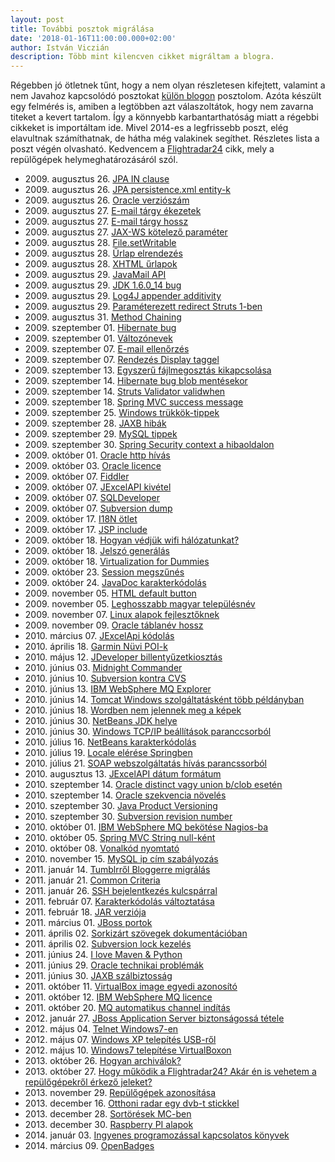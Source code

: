 ```yaml
---
layout: post
title: További posztok migrálása
date: '2018-01-16T11:00:00.000+02:00'
author: István Viczián
description: Több mint kilencven cikket migráltam a blogra.
---
```


Régebben jó ötletnek tűnt, hogy a nem olyan részletesen kifejtett, valamint a nem Javahoz kapcsolódó posztokat
[külön blogon](http://ext.jtechlog.hu/) posztolom. Azóta készült egy felmérés is, amiben a legtöbben azt válaszoltátok,
hogy nem zavarna titeket a kevert tartalom. Így a könnyebb karbantarthatóság miatt a régebbi cikkeket is
importáltam ide. Mivel 2014-es a legfrissebb poszt, elég elavultnak számíthatnak, de hátha még valakinek segíthet. Részletes
lista a poszt végén olvasható. Kedvencem a [Flightradar24](/2013/10/27/hogy-mukodik-a-flightradar24.html) cikk,
mely a repülőgépek helymeghatározásáról szól.

<!-- more -->

* 2009\. augusztus 26. [JPA IN clause](/2009/08/26/jpa-in-clause.html)
* 2009\. augusztus 26. [JPA persistence.xml entity-k](/2009/08/26/jpa-persistencexml-entity-k.html)
* 2009\. augusztus 26. [Oracle verziószám](/2009/08/26/oracle-verzioszam.html)
* 2009\. augusztus 27. [E-mail tárgy ékezetek](/2009/08/27/e-mail-targy-ekezetek.html)
* 2009\. augusztus 27. [E-mail tárgy hossz](/2009/08/27/e-mail-targy-hossz.html)
* 2009\. augusztus 27. [JAX-WS kötelező paraméter](/2009/08/27/jax-ws-kotelezo-parameter.html)
* 2009\. augusztus 28. [File.setWritable](/2009/08/28/filesetwritable.html)
* 2009\. augusztus 28. [Űrlap elrendezés](/2009/08/28/urlap-elrendezes.html)
* 2009\. augusztus 28. [XHTML űrlapok](/2009/08/28/xhtml-urlapok.html)
* 2009\. augusztus 29. [JavaMail API](/2009/08/29/javamail-api.html)
* 2009\. augusztus 29. [JDK 1.6.0_14 bug](/2009/08/29/jdk-16014-bug.html)
* 2009\. augusztus 29. [Log4J appender additivity](/2009/08/29/log4j-appender-additivity.html)
* 2009\. augusztus 29. [Paraméterezett redirect Struts 1-ben](/2009/08/29/parameterezett-redirect-struts-1-ben.html)
* 2009\. augusztus 31. [Method Chaining](/2009/08/31/method-chaining.html)
* 2009\. szeptember 01. [Hibernate bug](/2009/09/01/hibernate-bug.html)
* 2009\. szeptember 01. [Változónevek](/2009/09/01/valtozonevek.html)
* 2009\. szeptember 07. [E-mail ellenőrzés](/2009/09/07/e-mail-ellenorzes.html)
* 2009\. szeptember 07. [Rendezés Display taggel](/2009/09/07/rendezes-display-taggel.html)
* 2009\. szeptember 13. [Egyszerű fájlmegosztás kikapcsolása](/2009/09/13/egyszeru-fajlmegosztas-kikapcsolasa.html)
* 2009\. szeptember 14. [Hibernate bug blob mentésekor](/2009/09/14/hibernate-bug-blob-mentesekor.html)
* 2009\. szeptember 14. [Struts Validator validwhen](/2009/09/14/struts-validator-validwhen.html)
* 2009\. szeptember 18. [Spring MVC success message](/2009/09/18/spring-mvc-success-message.html)
* 2009\. szeptember 25. [Windows trükkök-tippek](/2009/09/25/windows-trukkok-tippek.html)
* 2009\. szeptember 28. [JAXB hibák](/2009/09/28/jaxb-hibak.html)
* 2009\. szeptember 29. [MySQL tippek](/2009/09/29/mysql-tippek.html)
* 2009\. szeptember 30. [Spring Security context a hibaoldalon](/2009/09/30/spring-security-context-hibaoldalon.html)
* 2009\. október 01. [Oracle http hívás](/2009/10/01/oracle-http-hivas.html)
* 2009\. október 03. [Oracle licence](/2009/10/03/oracle-licence.html)
* 2009\. október 07. [Fiddler](/2009/10/07/fiddler.html)
* 2009\. október 07. [JExcelAPI kivétel](/2009/10/07/jexcelapi-kivetel.html)
* 2009\. október 07. [SQLDeveloper](/2009/10/07/sqldeveloper.html)
* 2009\. október 07. [Subversion dump](/2009/10/07/subversion-dump.html)
* 2009\. október 17. [I18N ötlet](/2009/10/17/i18n-otlet.html)
* 2009\. október 17. [JSP include](/2009/10/17/jsp-include.html)
* 2009\. október 18. [Hogyan védjük wifi hálózatunkat?](/2009/10/18/hogyan-vedjuk-wifi-halozatunkat.html)
* 2009\. október 18. [Jelszó generálás](/2009/10/18/jelszo-generalas.html)
* 2009\. október 18. [Virtualization for Dummies](/2009/10/18/virtualization-for-dummies.html)
* 2009\. október 23. [Session megszűnés](/2009/10/23/session-megszunes.html)
* 2009\. október 24. [JavaDoc karakterkódolás](/2009/10/24/javadoc-karakterkodolas.html)
* 2009\. november 05. [HTML default button](/2009/11/05/html-default-button.html)
* 2009\. november 05. [Leghosszabb magyar településnév](/2009/11/05/leghosszabb-magyar-telepulesnev.html)
* 2009\. november 07. [Linux alapok fejlesztőknek](/2009/11/07/linux-alapok-fejlesztoknek.html)
* 2009\. november 09. [Oracle táblanév hossz](/2009/11/09/oracle-tablanev-hossz.html)
* 2010\. március 07. [JExcelApi kódolás](/2010/03/07/jexcelapi-kodolas.html)
* 2010\. április 18. [Garmin Nüvi POI-k](/2010/04/18/garmin-nuvi-poi-k.html)
* 2010\. május 12. [JDeveloper billentyűzetkiosztás](/2010/05/12/jdeveloper-billentyuzetkiosztas.html)
* 2010\. június 03. [Midnight Commander](/2010/06/03/midnight-commander.html)
* 2010\. június 10. [Subversion kontra CVS](/2010/06/10/subversion-kontra-cvs.html)
* 2010\. június 13. [IBM WebSphere MQ Explorer](/2010/06/13/ibm-websphere-mq-explorer.html)
* 2010\. június 14. [Tomcat Windows szolgáltatásként több példányban](/2010/06/14/tobb-tomcat-szolgaltatas-windowson.html)
* 2010\. június 18. [Wordben nem jelennek meg a képek](/2010/06/18/wordben-nem-jelennek-meg-kepek.html)
* 2010\. június 30. [NetBeans JDK helye](/2010/06/30/netbeans-jdk-helye.html)
* 2010\. június 30. [Windows TCP/IP beállítások paranccsorból](/2010/06/30/windows-tcpip-beallitasok-paranccsorbol.html)
* 2010\. július 16. [NetBeans karakterkódolás](/2010/07/16/netbeans-karakterkodolas.html)
* 2010\. július 19. [Locale elérése Springben](/2010/07/19/locale-elerese-springben.html)
* 2010\. július 21. [SOAP webszolgáltatás hívás parancssorból](/2010/07/21/soap-webszolgaltatas-hivas.html)
* 2010\. augusztus 13. [JExcelAPI dátum formátum](/2010/08/13/jexcelapi-datum-formatum.html)
* 2010\. szeptember 14. [Oracle distinct vagy union b/clob esetén](/2010/09/14/oracle-distinct-vagy-union-bclob-eseten.html)
* 2010\. szeptember 14. [Oracle szekvencia növelés](/2010/09/14/oracle-szekvencia-noveles.html)
* 2010\. szeptember 30. [Java Product Versioning](/2010/09/30/java-product-versioning.html)
* 2010\. szeptember 30. [Subversion revision number](/2010/09/30/subversion-revision-number.html)
* 2010\. október 01. [IBM WebSphere MQ bekötése Nagios-ba](/2010/10/01/ibm-websphere-mq-bekotese-nagiosba.html)
* 2010\. október 05. [Spring MVC String null-ként](/2010/10/05/spring-mvc-string-null-kent.html)
* 2010\. október 08. [Vonalkód nyomtató](/2010/10/08/vonalkod.html)
* 2010\. november 15. [MySQL ip cím szabályozás](/2010/11/15/mysql-ip-cim-szabalyozas.html)
* 2011\. január 14. [Tumblrről Bloggerre migrálás](/2011/01/14/tumblrrol-bloggerre-migralas.html)
* 2011\. január 21. [Common Criteria](/2011/01/21/common-criteria.html)
* 2011\. január 26. [SSH bejelentkezés kulcspárral](/2011/01/26/ssh-bejelentkezes-kulcsparral.html)
* 2011\. február 07. [Karakterkódolás változtatása](/2011/02/07/karakterkodolas-valtoztatasa.html)
* 2011\. február 18. [JAR verziója](/2011/02/18/jar-verzioja.html)
* 2011\. március 01. [JBoss portok](/2011/03/01/jboss-portok.html)
* 2011\. április 02. [Sorkizárt szövegek dokumentációban](/2011/04/02/sorkizart-szovegek-dokumentacioban.html)
* 2011\. április 02. [Subversion lock kezelés](/2011/04/02/subversion-lock-kezeles.html)
* 2011\. június 24. [I love Maven & Python](/2011/06/24/i-love-maven-python.html)
* 2011\. június 29. [Oracle technikai problémák](/2011/06/29/oracle-technikai-problemak.html)
* 2011\. június 30. [JAXB szálbiztosság](/2011/06/30/jaxb-szalbiztossag.html)
* 2011\. október 11. [VirtualBox image egyedi azonosító](/2011/10/11/virtualbox-image-egyedi-azonosito.html)
* 2011\. október 12. [IBM WebSphere MQ licence](/2011/10/12/ibm-websphere-mq-licence.html)
* 2011\. október 20. [MQ automatikus channel indítás](/2011/10/20/mq-automatikus-channel-inditas.html)
* 2012\. január 27. [JBoss Application Server biztonságossá tétele](/2012/01/27/biztonsagos-jboss.html)
* 2012\. május 04. [Telnet Windows7-en](/2012/05/04/telnet-windows7-en.html)
* 2012\. május 07. [Windows XP telepítés USB-ről](/2012/05/07/windows-xp-telepites-usb-rol.html)
* 2012\. május 10. [Windows7 telepítése VirtualBoxon](/2012/05/10/windows7-telepitese-virtualboxon.html)
* 2013\. október 26. [Hogyan archiválok?](/2013/10/26/hogyan-archivalok.html)
* 2013\. október 27. [Hogy működik a Flightradar24? Akár én is vehetem a repülőgépekről érkező jeleket?](/2013/10/27/hogy-mukodik-a-flightradar24.html)
* 2013\. november 29. [Repülőgépek azonosítása](/2013/11/29/repulogepek-azonositasa.html)
* 2013\. december 16. [Otthoni radar egy dvb-t stickkel](/2013/12/16/otthoni-radar-egy-dvb-t-stickkel.html)
* 2013\. december 28. [Sortörések MC-ben](/2013/12/28/sortoresek-mc-ben.html)
* 2013\. december 30. [Raspberry PI alapok](/2013/12/30/raspberry-pi-alapok.html)
* 2014\. január 03. [Ingyenes programozással kapcsolatos könyvek](/2014/01/03/ingyenes-programozas-konyvek.html)
* 2014\. március 09. [OpenBadges](/2014/03/09/openbadges.html)
